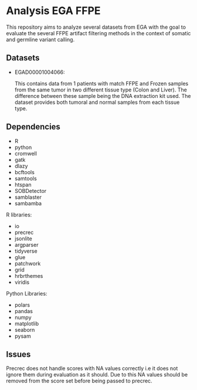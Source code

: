 # Analysis EGA FFPE

This repository aims to analyze several datasets from EGA with the goal to evaluate the several FFPE artifact filtering methods in the context of somatic and germline variant calling.

## Datasets
- EGAD00001004066:

    This contains data from 1 patients with match FFPE and Frozen samples from the same tumor in two different tissue type (Colon and Liver). The difference between these sample being the DNA extraction kit used. The dataset provides both tumoral and normal samples from each tissue type.


## Dependencies

- R
- python
- cromwell
- gatk
- dlazy
- bcftools
- samtools
- htspan
- SOBDetector
- samblaster
- sambamba

R libraries:

- io
- precrec
- jsonlite
- argparser
- tidyverse
- glue
- patchwork
- grid
- hrbrthemes
- viridis

Python Libraries:
- polars
- pandas
- numpy
- matplotlib
- seaborn
- pysam



## Issues

Precrec does not handle scores with NA values correctly i.e it does not ignore them during evaluation as it should. Due to this NA values should be removed from the score set before being passed to precrec.





